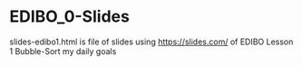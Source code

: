 # EDIBO_0-Slides

slides-edibo1.html is file of slides using https://slides.com/ of EDIBO Lesson 1 Bubble-Sort my daily goals

